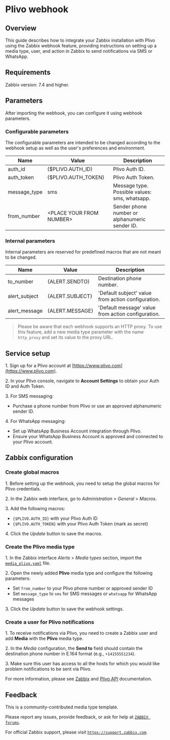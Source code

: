 # Plivo webhook

## Overview

This guide describes how to integrate your Zabbix installation with Plivo using the Zabbix webhook feature, providing instructions on setting up a media type, user, and action in Zabbix to send notifications via SMS or WhatsApp.

## Requirements

Zabbix version: 7.4 and higher.

## Parameters

After importing the webhook, you can configure it using webhook parameters.

### Configurable parameters

The configurable parameters are intended to be changed according to the webhook setup as well as the user's preferences and environment.

|Name|Value|Description|
|----|-----|-----------|
|auth_id|\{$PLIVO\.AUTH\_ID\}|Plivo Auth ID.|
|auth_token|\{$PLIVO\.AUTH\_TOKEN\}|Plivo Auth Token.|
|message_type|sms|Message type. Possible values: sms, whatsapp.|
|from_number|\<PLACE YOUR FROM NUMBER\>|Sender phone number or alphanumeric sender ID.|

### Internal parameters

Internal parameters are reserved for predefined macros that are not meant to be changed.

|Name|Value|Description|
|----|-----|-----------|
|to_number|\{ALERT\.SENDTO\}|Destination phone number.|
|alert_subject|\{ALERT\.SUBJECT\}|'Default subject' value from action configuration.|
|alert_message|\{ALERT\.MESSAGE\}|'Default message' value from action configuration.|

> Please be aware that each webhook supports an HTTP proxy. To use this feature, add a new media type parameter with the name `http_proxy` and set its value to the proxy URL.

## Service setup

1\. Sign up for a Plivo account at [https://www.plivo.com](https://www.plivo.com).

2\. In your Plivo console, navigate to **Account Settings** to obtain your Auth ID and Auth Token.

3\. For SMS messaging:
   - Purchase a phone number from Plivo or use an approved alphanumeric sender ID.

4\. For WhatsApp messaging:
   - Set up WhatsApp Business Account integration through Plivo.
   - Ensure your WhatsApp Business Account is approved and connected to your Plivo account.

## Zabbix configuration

### Create global macros

1\. Before setting up the webhook, you need to setup the global macros for Plivo credentials.

2\. In the Zabbix web interface, go to *Administration* > *General* > *Macros*.

3\. Add the following macros:
   - `{$PLIVO.AUTH_ID}` with your Plivo Auth ID
   - `{$PLIVO.AUTH_TOKEN}` with your Plivo Auth Token (mark as secret)

4\. Click the *Update* button to save the macros.

### Create the Plivo media type

1\. In the Zabbix interface *Alerts* > *Media types* section, import the [`media_plivo.yaml`](media_plivo.yaml) file.

2\. Open the newly added **Plivo** media type and configure the following parameters:
   - Set `from_number` to your Plivo phone number or approved sender ID
   - Set `message_type` to `sms` for SMS messages or `whatsapp` for WhatsApp messages

3\. Click the *Update* button to save the webhook settings.

### Create a user for Plivo notifications

1\. To receive notifications via Plivo, you need to create a Zabbix user and add **Media** with the **Plivo** media type.

2\. In the *Media* configuration, the **Send to** field should contain the destination phone number in E.164 format (e.g., `+14155551234`).

3\. Make sure this user has access to all the hosts for which you would like problem notifications to be sent via Plivo.

For more information, please see [Zabbix](https://www.zabbix.com/documentation/7.4/manual/config/notifications) and [Plivo API](https://www.plivo.com/docs/) documentation.

## Feedback

This is a community-contributed media type template. 

Please report any issues, provide feedback, or ask for help at [`ZABBIX forums`](https://www.zabbix.com/forum/zabbix-suggestions-and-feedback).

For official Zabbix support, please visit [`https://support.zabbix.com`](https://support.zabbix.com).